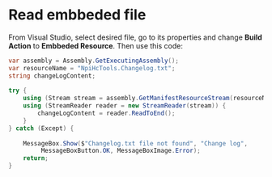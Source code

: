 # Read embbeded file

From Visual Studio, select desired file, go to its properties and change **Build Action** to **Embbeded Resource**. Then use this code:

```cs
var assembly = Assembly.GetExecutingAssembly();
var resourceName = "NpiHcTools.Changelog.txt";
string changeLogContent;
 
try {
    using (Stream stream = assembly.GetManifestResourceStream(resourceName))
    using (StreamReader reader = new StreamReader(stream)) {
        changeLogContent = reader.ReadToEnd();
    }
} catch (Except) {
 
    MessageBox.Show($"Changelog.txt file not found", "Change log",
         MessageBoxButton.OK, MessageBoxImage.Error);
    return;
}
```